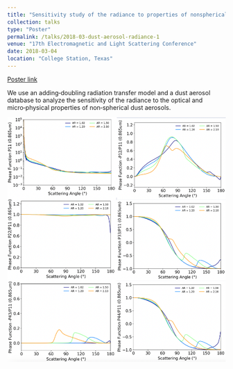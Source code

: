 ```yaml
---
title: "Sensitivity study of the radiance to properties of nonspherical dust aerosols"
collection: talks
type: "Poster"
permalink: /talks/2018-03-dust-aerosol-radiance-1
venue: "17th Electromagnetic and Light Scattering Conference"
date: 2018-03-04
location: "College Station, Texas"
---
```


[Poster link](/files/poster/17th-ELS.pdf)

We use an adding‑doubling radiation transfer model and a dust aerosol database to analyze the sensitivity of the radiance to the optical and micro‑physical properties of non‑spherical dust aerosols.

![figure 1](../figures/2018-els-poster-figure-1.png)
